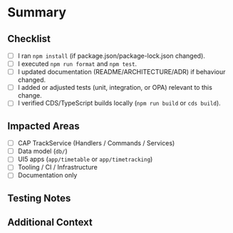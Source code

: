 # Summary
<!-- Describe the change in 1-2 sentences. Link to issues if applicable. -->

## Checklist
- [ ] I ran `npm install` (if package.json/package-lock.json changed).
- [ ] I executed `npm run format` and `npm test`.
- [ ] I updated documentation (README/ARCHITECTURE/ADR) if behaviour changed.
- [ ] I added or adjusted tests (unit, integration, or OPA) relevant to this change.
- [ ] I verified CDS/TypeScript builds locally (`npm run build` or `cds build`).

## Impacted Areas
- [ ] CAP TrackService (Handlers / Commands / Services)
- [ ] Data model (`db/`)
- [ ] UI5 apps (`app/timetable` or `app/timetracking`)
- [ ] Tooling / CI / Infrastructure
- [ ] Documentation only

## Testing Notes
<!-- Provide test evidence, e.g. logs, screenshots, or manual test steps. -->

## Additional Context
<!-- Anything else reviewers should know (migration steps, follow-ups, feature flags). -->

